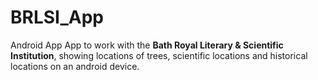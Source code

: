 # BRLSI_App
Android App
App to work with the **Bath Royal Literary & Scientific Institution**, showing locations of trees, scientific locations and historical locations on an android device.
